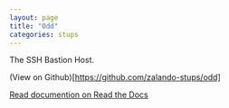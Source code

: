 ```yaml
---
layout: page
title: "Odd"
categories: stups
---
```


The SSH Bastion Host.

(View on Github)[https://github.com/zalando-stups/odd]

[Read documention on Read the Docs](http://stups.readthedocs.org/en/latest/components/odd.html)
